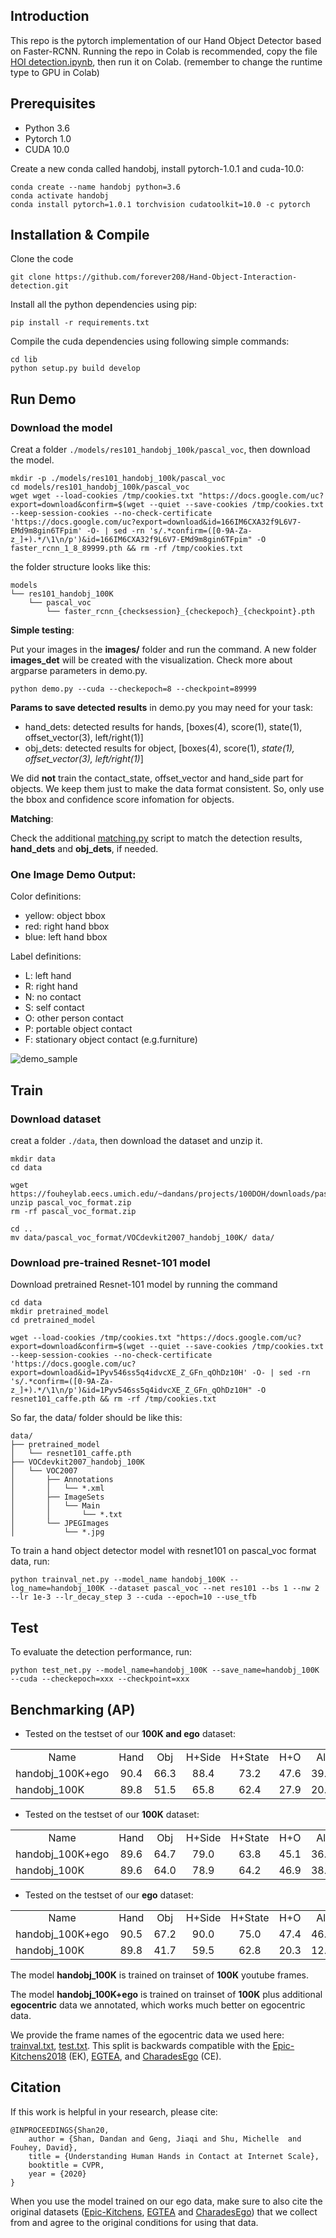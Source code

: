 

## Introduction

This repo is the pytorch implementation of our Hand Object Detector based on Faster-RCNN.
Running the repo in Colab is recommended, copy the file [HOI detection.ipynb](https://colab.research.google.com/drive/1yEKHP4Fjx-aY_u2uL_w1vdma9nlT7qwJ?usp=sharing), then run it on Colab. (remember to change the runtime type to GPU in Colab)




## Prerequisites

* Python 3.6
* Pytorch 1.0
* CUDA 10.0

Create a new conda called handobj, install pytorch-1.0.1 and cuda-10.0:
```
conda create --name handobj python=3.6
conda activate handobj
conda install pytorch=1.0.1 torchvision cudatoolkit=10.0 -c pytorch
```


## Installation & Compile

Clone the code
```
git clone https://github.com/forever208/Hand-Object-Interaction-detection.git
```

Install all the python dependencies using pip:
```
pip install -r requirements.txt
```

Compile the cuda dependencies using following simple commands:
```
cd lib
python setup.py build develop
```

<!-- You will meet some errors about coco dataset: (not the best but the easiest solution)
```
cd data
git clone https://github.com/pdollar/coco.git 
cd coco/PythonAPI
make
``` -->
<!-- 
If you meet some error about spicy, make sure you downgrade to scipy=1.1.0:
```
pip install scipy=1.1.0
``` -->


## Run Demo

### Download the model
Creat a folder `./models/res101_handobj_100k/pascal_voc`, then download the model.
```
mkdir -p ./models/res101_handobj_100k/pascal_voc
cd models/res101_handobj_100k/pascal_voc
wget wget --load-cookies /tmp/cookies.txt "https://docs.google.com/uc?export=download&confirm=$(wget --quiet --save-cookies /tmp/cookies.txt --keep-session-cookies --no-check-certificate 'https://docs.google.com/uc?export=download&id=166IM6CXA32f9L6V7-EMd9m8gin6TFpim' -O- | sed -rn 's/.*confirm=([0-9A-Za-z_]+).*/\1\n/p')&id=166IM6CXA32f9L6V7-EMd9m8gin6TFpim" -O faster_rcnn_1_8_89999.pth && rm -rf /tmp/cookies.txt
```

the folder structure looks like this:
```
models
└── res101_handobj_100K
    └── pascal_voc
        └── faster_rcnn_{checksession}_{checkepoch}_{checkpoint}.pth
```


**Simple testing**: 

Put your images in the **images/** folder and run the command. A new folder **images_det** will be created with the visualization. Check more about argparse parameters in demo.py.
```
python demo.py --cuda --checkepoch=8 --checkpoint=89999
```


**Params to save detected results** in demo.py you may need for your task:
* hand_dets: detected results for hands, [boxes(4), score(1), state(1), offset_vector(3), left/right(1)]
* obj_dets: detected results for object, [boxes(4), score(1), <em>state(1), offset_vector(3), left/right(1)</em>]

We did **not** train the contact_state, offset_vector and hand_side part for objects. We keep them just to make the data format consistent. So, only use the bbox and confidence score infomation for objects.  

**Matching**:

Check the additional [matching.py](https://github.com/ddshan/Hand_Object_Detector/blob/master/lib/model/utils/matching.py) script to match the detection results, **hand_dets** and **obj_dets**, if needed.  


### One Image Demo Output:

Color definitions:
* yellow: object bbox
* red: right hand bbox
* blue: left hand bbox

Label definitions:
* L: left hand
* R: right hand
* N: no contact
* S: self contact
* O: other person contact
* P: portable object contact
* F: stationary object contact (e.g.furniture)

![demo_sample](assets/boardgame_848_sU8S98MT1Mo_00013957.png)




## Train

### Download dataset
creat a folder `./data`, then download the dataset and unzip it.
```
mkdir data
cd data

wget https://fouheylab.eecs.umich.edu/~dandans/projects/100DOH/downloads/pascal_voc_format.zip
unzip pascal_voc_format.zip
rm -rf pascal_voc_format.zip

cd ..
mv data/pascal_voc_format/VOCdevkit2007_handobj_100K/ data/
```

### Download pre-trained Resnet-101 model
Download pretrained Resnet-101 model by running the command
```
cd data
mkdir pretrained_model
cd pretrained_model

wget --load-cookies /tmp/cookies.txt "https://docs.google.com/uc?export=download&confirm=$(wget --quiet --save-cookies /tmp/cookies.txt --keep-session-cookies --no-check-certificate 'https://docs.google.com/uc?export=download&id=1Pyv546ss5q4idvcXE_Z_GFn_qOhDz10H' -O- | sed -rn 's/.*confirm=([0-9A-Za-z_]+).*/\1\n/p')&id=1Pyv546ss5q4idvcXE_Z_GFn_qOhDz10H" -O resnet101_caffe.pth && rm -rf /tmp/cookies.txt
```

So far, the data/ folder should be like this:
```
data/
├── pretrained_model
│   └── resnet101_caffe.pth
├── VOCdevkit2007_handobj_100K
│   └── VOC2007
│       ├── Annotations
│       │   └── *.xml
│       ├── ImageSets
│       │   └── Main
│       │       └── *.txt
│       └── JPEGImages
│           └── *.jpg
```

To train a hand object detector model with resnet101 on pascal_voc format data, run:
```
python trainval_net.py --model_name handobj_100K --log_name=handobj_100K --dataset pascal_voc --net res101 --bs 1 --nw 2 --lr 1e-3 --lr_decay_step 3 --cuda --epoch=10 --use_tfb 
```



## Test
To evaluate the detection performance, run:
```
python test_net.py --model_name=handobj_100K --save_name=handobj_100K --cuda --checkepoch=xxx --checkpoint=xxx
```


## Benchmarking (AP)
<!-- Table, test on all -->
- Tested on the testset of our **100K and ego** dataset:
<table><tbody>
<tr>
<td align="center">Name</td>
<td align="center">Hand</td>
<td align="center">Obj</td>
<td align="center">H+Side</td>
<td align="center">H+State</td>
<td align="center">H+O</td>
<td align="center">All</td>
<td align="center">Model Download Link</td>
</tr>

<tr>
<td align='left'>handobj_100K+ego</td>
<td align='center'>90.4</td>
<td align='center'>66.3</td>
<td align='center'>88.4</td>
<td align='center'>73.2</td>
<td align='center'>47.6</td>
<td align='center'>39.8</td>
<td align="center"><a href="https://drive.google.com/open?id=1H2tWsZkS7tDF8q1-jdjx6V9XrK25EDbE">faster_rcnn_1_8_132028.pth</a></td>
</tr>

<tr>
<td align='left'>handobj_100K</td>
<td align='center'>89.8</td>
<td align='center'>51.5</td>
<td align='center'>65.8</td>
<td align='center'>62.4</td>
<td align='center'>27.9</td>
<td align='center'>20.9</td>
<td align="center"><a href="https://drive.google.com/open?id=166IM6CXA32f9L6V7-EMd9m8gin6TFpim">faster_rcnn_1_8_89999.pth</a></td>
</tr>

</tbody></table>



<!-- Table, test on 100K -->
- Tested on the testset of our **100K** dataset:
<table><tbody>
<tr>
<tr><td align="center">Name</td>
<td align="center">Hand</td>
<td align="center">Obj</td>
<td align="center">H+Side</td>
<td align="center">H+State</td>
<td align="center">H+O</td>
<td align="center">All</td>
</tr>

<tr>
<td align='left'>handobj_100K+ego</td>
<td align='center'>89.6</td>
<td align='center'>64.7</td>
<td align='center'>79.0</td>
<td align='center'>63.8</td>
<td align='center'>45.1</td>
<td align='center'>36.8</td>
</tr>

<tr>
<td align='left'>handobj_100K</td>
<td align='center'>89.6</td>
<td align='center'>64.0</td>
<td align='center'>78.9</td>
<td align='center'>64.2</td>
<td align='center'>46.9</td>
<td align='center'>38.6</td>
</tr>

</tbody></table>


<!-- Table, test on ego -->
- Tested on the testset of our **ego** dataset:
<table><tbody>
<tr>
<tr><td align="center">Name</td>
<td align="center">Hand</td>
<td align="center">Obj</td>
<td align="center">H+Side</td>
<td align="center">H+State</td>
<td align="center">H+O</td>
<td align="center">All</td>
</tr>

<tr>
<td align='left'>handobj_100K+ego</td>
<td align='center'>90.5</td>
<td align='center'>67.2</td>
<td align='center'>90.0</td>
<td align='center'>75.0</td>
<td align='center'>47.4</td>
<td align='center'>46.3</td>
</tr>

<tr>
<td align='left'>handobj_100K</td>
<td align='center'>89.8</td>
<td align='center'>41.7</td>
<td align='center'>59.5</td>
<td align='center'>62.8</td>
<td align='center'>20.3</td>
<td align='center'>12.7</td>
</tr>

</tbody></table>


The model **handobj_100K** is trained on trainset of **100K** youtube frames. 

The model **handobj_100K+ego** is trained on trainset of **100K** plus additional **egocentric** data we annotated, which works much better on egocentric data. 

We provide the frame names of the egocentric data we used here: [trainval.txt](https://github.com/ddshan/hand_object_detector/blob/master/assets/data_ego_framename/trainval.txt), [test.txt](https://github.com/ddshan/hand_object_detector/blob/master/assets/data_ego_framename/test.txt). This split is backwards compatible with
the [Epic-Kitchens2018](https://epic-kitchens.github.io/2018) (EK), [EGTEA](http://cbs.ic.gatech.edu/fpv/), and [CharadesEgo](https://prior.allenai.org/projects/charades-ego) (CE).




## Citation

If this work is helpful in your research, please cite:
```
@INPROCEEDINGS{Shan20, 
    author = {Shan, Dandan and Geng, Jiaqi and Shu, Michelle  and Fouhey, David},
    title = {Understanding Human Hands in Contact at Internet Scale},
    booktitle = CVPR, 
    year = {2020} 
}
```
When you use the model trained on our ego data, make sure to also cite the original datasets ([Epic-Kitchens](https://epic-kitchens.github.io/2018), [EGTEA](http://cbs.ic.gatech.edu/fpv/) and [CharadesEgo](https://prior.allenai.org/projects/charades-ego)) that we collect from and agree to the original conditions for using that data.
